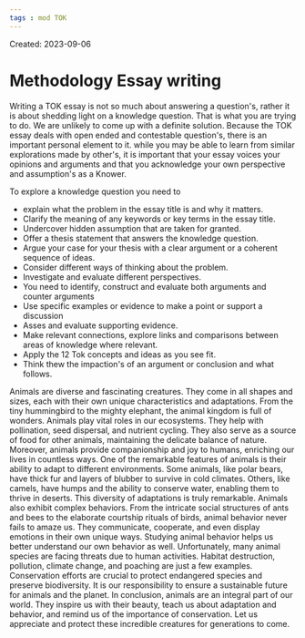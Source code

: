 ```yaml
---
tags : mod TOK
---
```

Created: 2023-09-06 

# Methodology Essay writing

Writing a TOK essay is not so much about answering a question's, rather it is about shedding light on a knowledge question. That is what you are trying to do. We are unlikely to come up with a definite solution.
Because the TOK essay deals with open ended and contestable question's, there is an important personal element to it. while you may be able to learn from similar explorations made by other's, it is important that your essay voices your opinions and arguments and that you acknowledge your own perspective and assumption's as a Knower.

To explore a knowledge question you need to 
- explain what the problem in the essay title is and why it matters.
- Clarify the meaning of any keywords or key terms in the essay title. 
- Undercover hidden assumption that are taken for granted.
- Offer a thesis statement that answers the knowledge question.
- Argue your case for your thesis with a clear argument or a coherent sequence of ideas.
- Consider different ways of thinking about the problem.
- Investigate and evaluate different perspectives.
- You need to identify, construct and evaluate both arguments and counter arguments 
- Use specific examples or evidence to make a point or support a discussion
- Asses and evaluate supporting evidence.
- Make relevant connections, explore links and comparisons between areas of knowledge where relevant.
- Apply the 12 Tok concepts and ideas as you see fit.
- Think thew the impaction's of an argument or conclusion and what follows.

Animals are diverse and fascinating creatures. They come in all shapes and sizes, each with their own unique characteristics and adaptations. From the tiny hummingbird to the mighty elephant, the animal kingdom is full of wonders. Animals play vital roles in our ecosystems. They help with pollination, seed dispersal, and nutrient cycling. They also serve as a source of food for other animals, maintaining the delicate balance of nature. Moreover, animals provide companionship and joy to humans, enriching our lives in countless ways. One of the remarkable features of animals is their ability to adapt to different environments. Some animals, like polar bears, have thick fur and layers of blubber to survive in cold climates. Others, like camels, have humps and the ability to conserve water, enabling them to thrive in deserts. This diversity of adaptations is truly remarkable. Animals also exhibit complex behaviors. From the intricate social structures of ants and bees to the elaborate courtship rituals of birds, animal behavior never fails to amaze us. They communicate, cooperate, and even display emotions in their own unique ways. Studying animal behavior helps us better understand our own behavior as well. Unfortunately, many animal species are facing threats due to human activities. Habitat destruction, pollution, climate change, and poaching are just a few examples. Conservation efforts are crucial to protect endangered species and preserve biodiversity. It is our responsibility to ensure a sustainable future for animals and the planet. In conclusion, animals are an integral part of our world. They inspire us with their beauty, teach us about adaptation and behavior, and remind us of the importance of conservation. Let us appreciate and protect these incredible creatures for generations to come.
